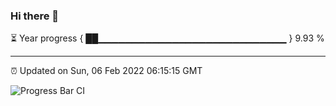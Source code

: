 ### Hi there 👋

⏳ Year progress { ██▁▁▁▁▁▁▁▁▁▁▁▁▁▁▁▁▁▁▁▁▁▁▁▁▁▁▁▁ } 9.93 %

---

⏰ Updated on Sun, 06 Feb 2022 06:15:15 GMT

![Progress Bar CI](https://github.com/liununu/liununu/workflows/Progress%20Bar%20CI/badge.svg)
